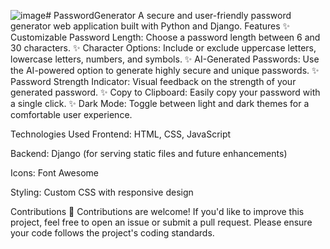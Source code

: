 ![image](https://github.com/user-attachments/assets/5ed7bbcc-725f-4ace-a51a-3ac2865fac64)# PasswordGenerator
A secure and user-friendly password generator web application built with Python and Django.
Features
✨ Customizable Password Length: Choose a password length between 6 and 30 characters.
✨ Character Options: Include or exclude uppercase letters, lowercase letters, numbers, and symbols.
✨ AI-Generated Passwords: Use the AI-powered option to generate highly secure and unique passwords.
✨ Password Strength Indicator: Visual feedback on the strength of your generated password.
✨ Copy to Clipboard: Easily copy your password with a single click.
✨ Dark Mode: Toggle between light and dark themes for a comfortable user experience.

Technologies Used
Frontend: HTML, CSS, JavaScript

Backend: Django (for serving static files and future enhancements)

Icons: Font Awesome

Styling: Custom CSS with responsive design

Contributions
🤝 Contributions are welcome! If you'd like to improve this project, feel free to open an issue or submit a pull request. Please ensure your code follows the project's coding standards.


